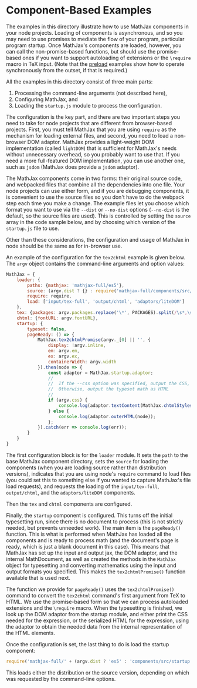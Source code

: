 # Component-Based Examples

The examples in this directory illustrate how to use MathJax components in your node projects.  Loading of components is asynchronous, and so you may need to use promises to mediate the flow of your program, particular program startup.  Once MathJax's components are loaded, however, you can call the non-promise-based functions, but should use the promise-based ones if you want to support autoloading of extensions or the `\require` macro in TeX input.  (Note that the [preload](../preload) examples show how to operate synchronously from the outset, if that is required.)

All the examples in this directory consist of three main parts:

1. Processing the command-line arguments (not described here),
2. Configuring MathJax, and
3. Loading the `startup.js` module to process the configuration.

The configuration is the key part, and there are two important steps you need to take for node projects that are different from browser-based projects.  First, you must tell MathJax that you are using `require` as the mechanism for loading external files, and second, you need to load a non-browser DOM adaptor.  MathJax provides a light-weight DOM implementation (called `lightDOM`) that is sufficient for MathJax's needs without unnecessary overhead, so you probably want to use that.  If you need a more full-featured DOM implementation, you can use another one, such as `jsdom` (MathJax does provide a `jsdom` adaptor).

The MathJax components come in two forms:  their original source code, and webpacked files that combine all the dependencies into one file.  Your node projects can use either form, and if you are debugging components, it is convenient to use the source files so you don't have to do the webpack step each time you make a change.  The example files let you choose which format you want to use via the `--dist` or `--no-dist` options (`--no-dist` is the default, so the source files are used).  This is controlled by setting the `source` array in the code sample below, and by choosing which version of the `startup.js` file to use.

Other than these considerations, the configuration and usage of MathJax in node should be the same as for in-browser use.

An example of the configuration for the `tex2chtml` example is given below.  The `argv` object contains the command-line arguments and option values:

```js
MathJax = {
    loader: {
        paths: {mathjax: 'mathjax-full/es5'},
        source: (argv.dist ? {} : require('mathjax-full/components/src/source.js').source),
        require: require,
        load: ['input/tex-full', 'output/chtml', 'adaptors/liteDOM']
    },
    tex: {packages: argv.packages.replace('\*', PACKAGES).split(/\s*,\s*/)},
    chtml: {fontURL: argv.fontURL},
    startup: {
        typeset: false,
        pageReady: () => {
            MathJax.tex2chtmlPromise(argv._[0] || '', {
                display: !argv.inline,
                em: argv.em,
                ex: argv.ex,
                containerWidth: argv.width
            }).then(node => {
                const adaptor = MathJax.startup.adaptor;
                //
                //  If the --css option was specified, output the CSS,
                //  Otherwise, output the typeset math as HTML
                //
                if (argv.css) {
                    console.log(adaptor.textContent(MathJax.chtmlStylesheet()));
                } else {
                    console.log(adaptor.outerHTML(node));
                };
            }).catch(err => console.log(err));
        }
    }
}
```

The first configuration block is for the `loader` module.  It sets the `path` to the base MathJax component directory, sets the `source` for loading the components (when you are loading source rather than distribution versions), indicates that you are using node's `require` command to load files (you could set this to something else if you wanted to capture MathJax's file load requests), and requests the loading of the `input/tex-full`, `output/chtml`, and the `adaptors/liteDOM` components.

Then the `tex` and `chtml` components are configured.

Finally, the `startup` component is configured.  This turns off the initial typesetting run, since there is no document to process (this is not strictly needed, but prevents unneeded work).  The main item is the `pageReady()` function.  This is what is performed when MathJax has loaded all the components and is ready to process math (and the document's page is ready, which is just a blank document in this case).  This means that MathJax has set up the input and output jax, the DOM adaptor, and the internal MathDocument, as well as created the methods in the `MathJax` object for typesetting and converting mathematics using the input and output formats you specified.  This makes the `tex2chtmlPromise()` function available that is used next.  

The function we provide for `pageReady()` uses the `tex2chtmlPromise()` command to convert the `tex2chtml` command's first argument from TeX to HTML.  We use the promise-based form so that we can process autoloaded extensions and the `\require` macro.  When the typesetting is finished, we look up the DOM adaptor from the startup module, and either print the CSS needed for the expression, or the serialized HTML for the expression, using the adaptor to obtain the needed data from the internal representation of the HTML elements.

Once the configuration is set, the last thing to do is load the startup component:

```js
require('mathjax-full/' + (argv.dist ? 'es5' : 'components/src/startup') + '/startup.js');
```

This loads either the distribution or the source version, depending on which was requested by the command-line options.
